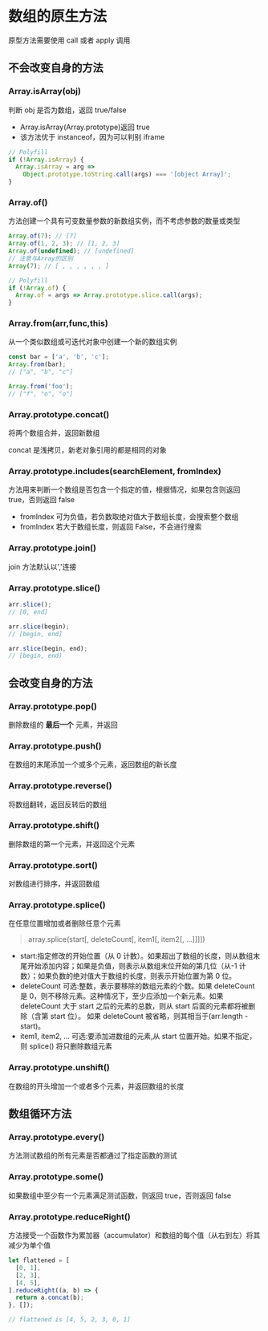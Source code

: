 # 数组的原生方法

原型方法需要使用 call 或者 apply 调用

## 不会改变自身的方法

### Array.isArray(obj)

判断 obj 是否为数组，返回 true/false

- Array.isArray(Array.prototype)返回 true
- 该方法优于 instanceof，因为可以判别 iframe

```js
// Polyfill
if (!Array.isArray) {
  Array.isArray = arg =>
    Object.prototype.toString.call(args) === '[object Array]';
}
```

### Array.of()

方法创建一个具有可变数量参数的新数组实例，而不考虑参数的数量或类型

```js
Array.of(7); // [7]
Array.of(1, 2, 3); // [1, 2, 3]
Array.of(undefined); // [undefined]
// 注意与Array的区别
Array(7); // [ , , , , , , ]
```

```js
// Polyfill
if (!Array.of) {
  Array.of = args => Array.prototype.slice.call(args);
}
```

### Array.from(arr,func,this)

从一个类似数组或可迭代对象中创建一个新的数组实例

```js
const bar = ['a', 'b', 'c'];
Array.from(bar);
// ["a", "b", "c"]

Array.from('foo');
// ["f", "o", "o"]
```

### Array.prototype.concat()

将两个数组合并，返回新数组

concat 是浅拷贝，新老对象引用的都是相同的对象

### Array.prototype.includes(searchElement, fromIndex)

方法用来判断一个数组是否包含一个指定的值，根据情况，如果包含则返回 true，否则返回 false

- fromIndex 可为负值，若负数取绝对值大于数组长度，会搜索整个数组
- fromIndex 若大于数组长度，则返回 False，不会进行搜索

### Array.prototype.join()

join 方法默认以','连接

### Array.prototype.slice()

```js
arr.slice();
// [0, end]

arr.slice(begin);
// [begin, end]

arr.slice(begin, end);
// [begin, end)
```

## 会改变自身的方法

### Array.prototype.pop()

删除数组的 **最后一个** 元素，并返回

### Array.prototype.push()

在数组的末尾添加一个或多个元素，返回数组的新长度

### Array.prototype.reverse()

将数组翻转，返回反转后的数组

### Array.prototype.shift()

删除数组的第一个元素，并返回这个元素

### Array.prototype.sort()

对数组进行排序，并返回数组

### Array.prototype.splice()

在任意位置增加或者删除任意个元素

> array.splice(start[, deleteCount[, item1[, item2[, ...]]]])

- start​:指定修改的开始位置（从 0 计数）。如果超出了数组的长度，则从数组末尾开始添加内容；如果是负值，则表示从数组末位开始的第几位（从-1 计数）；如果负数的绝对值大于数组的长度，则表示开始位置为第 0 位。
- deleteCount 可选:整数，表示要移除的数组元素的个数。如果 deleteCount 是 0，则不移除元素。这种情况下，至少应添加一个新元素。如果 deleteCount 大于 start 之后的元素的总数，则从 start 后面的元素都将被删除（含第 start 位）。
  如果 deleteCount 被省略，则其相当于(arr.length - start)。
- item1, item2, ... 可选:要添加进数组的元素,从 start 位置开始。如果不指定，则 splice() 将只删除数组元素

### Array.prototype.unshift()

在数组的开头增加一个或者多个元素，并返回数组的长度

## 数组循环方法

### Array.prototype.every()

方法测试数组的所有元素是否都通过了指定函数的测试

### Array.prototype.some()

如果数组中至少有一个元素满足测试函数，则返回 true，否则返回 false

### Array.prototype.reduceRight()

方法接受一个函数作为累加器（accumulator）和数组的每个值（从右到左）将其减少为单个值

```js
let flattened = [
  [0, 1],
  [2, 3],
  [4, 5],
].reduceRight((a, b) => {
  return a.concat(b);
}, []);

// flattened is [4, 5, 2, 3, 0, 1]
```
